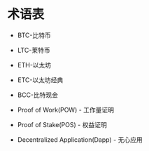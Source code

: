# 术语表

- BTC-比特币
- LTC-莱特币
- ETH-以太坊
- ETC-以太坊经典
- BCC-比特现金

- Proof of Work(POW) - 工作量证明
- Proof of Stake(POS) - 权益证明
- Decentralized Application(Dapp) - 无心应用